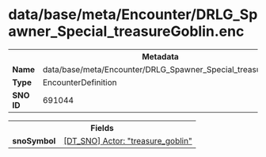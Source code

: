 <h1>data/base/meta/Encounter/DRLG_Spawner_Special_treasureGoblin.enc</h1><table><tr><th colspan="100%">Metadata</th></tr><tr><td><b>Name</b></td><td>data/base/meta/Encounter/DRLG_Spawner_Special_treasureGoblin.enc</td></tr><tr><td><b>Type</b></td><td>EncounterDefinition</td></tr><tr><td><b>SNO ID</b></td><td>691044</td></tr></table>

<table><tr><th colspan="100%">Fields</th></tr><tr><td><b>snoSymbol</b></td><td><a href="..\Actor\treasure_goblin.acr.md">[DT_SNO] Actor: "treasure_goblin"</a></td></tr></table>

